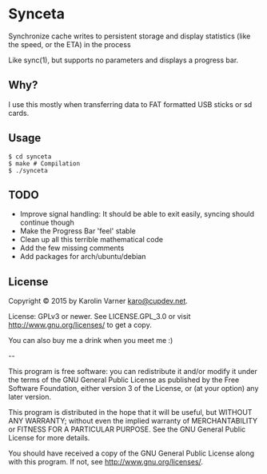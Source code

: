# Synceta

Synchronize cache writes to persistent storage and display
statistics (like the speed, or the ETA) in the process

Like sync(1), but supports no parameters and displays
a progress bar.

## Why?

I use this mostly when transferring data to FAT formatted USB
sticks or sd cards.

## Usage

```shell
$ cd synceta
$ make # Compilation
$ ./synceta
```

## TODO

* Improve signal handling: It should be able to exit easily,
  syncing should continue though
* Make the Progress Bar 'feel' stable
* Clean up all this terrible mathematical code
* Add the few missing comments
* Add packages for arch/ubuntu/debian

## License

Copyright © 2015 by Karolin Varner <karo@cupdev.net>.

License: GPLv3 or newer. See LICENSE.GPL_3.0 or visit
http://www.gnu.org/licenses/ to get a copy.

You can also buy me a drink when you meet me :)

--

This program is free software: you can redistribute it and/or
modify it under the terms of the GNU General Public License
as published by the Free Software Foundation, either version
3 of the License, or (at your option) any later version.

This program is distributed in the hope that it will be useful,
but WITHOUT ANY WARRANTY; without even the implied warranty of
MERCHANTABILITY or FITNESS FOR A PARTICULAR PURPOSE. See the
GNU General Public License for more details.

You should have received a copy of the GNU General Public
License along with this program. If not, see http://www.gnu.org/licenses/.
